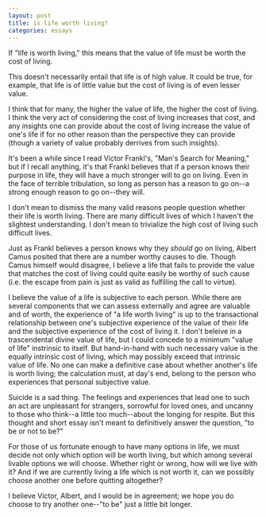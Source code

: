 ```yaml
---
layout: post
title: is life worth living?
categories: essays
---
```


If "life is worth living," this means that the value of life must be worth the cost of living.

This doesn't necessarily entail that life is of high value. It could be true, for example, that life is of little value but the cost of living is of even lesser value.

I think that for many, the higher the value of life, the higher the cost of living. I think the very act of considering the cost of living increases that cost, and any insights one can provide about the cost of living increase the value of one's life if for no other reason than the perspective they can provide (though a variety of value probably derrives from such insights).

It's been a while since I read Victor Frankl's, "Man's Search for Meaning," but if I recall anything, it's that Frankl believes that if a person knows their purpose in life, they will have a much stronger will to go on living. Even in the face of terrible tribulation, so long as person has a reason to go on--a strong enough reason to go on--they will.

I don't mean to dismiss the many valid reasons people question whether their life is worth living. There are many difficult lives of which I haven't the slightest understanding. I don't mean to trivialize the high cost of living such difficult lives. 

Just as Frankl believes a person knows why they _should_ go on living, Albert Camus posited that there are a number worthy causes to die. Though Camus himself would disagree, I believe a life that fails to provide the value that matches the cost of living could quite easily be worthy of such cause (i.e. the escape from pain is just as valid as fulfilling the call to virtue). 

I believe the value of a life is subjective to each person. While there are several components that we can assess externally and agree are valuable and of worth, the experience of "a life worth living" is up to the transactional relationship between one's subjective experience of the value of their life and the subjective experience of the cost of living it. I don't beleive in a trascendental divine value of life, but I could concede to a minimum "value of life" instrinsic to itself. But hand-in-hand with such necessary value is the equally intrinsic cost of living, which may possibly exceed that intrinsic value of life. No one can make a definitive case about whether another's life is worth living; the calculation must, at day's end, belong to the person who experiences that personal subjective value.

Suicide is a sad thing. The feelings and experiences that lead one to such an act are unpleasant for strangers, sorrowful for loved ones, and uncanny to those who think--a little too much--about the longing for respite. But this thought and short essay isn't meant to definitively answer the question, "to be or not to be?"

For those of us fortunate enough to have many options in life, we must decide not only which option will be worth living, but which among several livable options we will choose. Whether right or wrong, how will we live with it? And if we are currently living a life which is not worth it, can we possibly choose another one before quitting altogether?

I believe Victor, Albert, and I would be in agreement; we hope you do choose to try another one--"to be" just a little bit longer.
